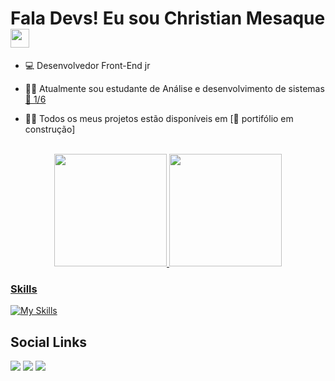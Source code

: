 <h1> Fala Devs! Eu sou Christian Mesaque <img src="https://raw.githubusercontent.com/kaueMarques/kaueMarques/master/hi.gif" width="30px"></h1>

- 💻 Desenvolvedor Front-End jr

- 👨‍🎓 Atualmente sou estudante de Análise e desenvolvimento de sistemas [🚧 1/6]()

- 👨‍💻 Todos os meus projetos estão disponíveis em [🚨 portifólio em construção]

<br>

<div align="center">
  <a href="https://github.com/christianmesaque">
  <img height="180em" src="https://github-readme-stats.vercel.app/api?username=christianmesaque&show_icons=true&theme=dark&include_all_commits=true&count_private=true"/>
  <img height="180em" src="https://github-readme-stats.vercel.app/api/top-langs/?username=christianmesaque&layout=compact&langs_count=7&theme=dark"/>
</div>
  
  ### Skills
  
  [![My Skills](https://skillicons.dev/icons?i=js,html,css,sass,git,figma)](https://skillicons.dev)
  
  ## Social Links
  
   <a href="https://www.instagram.com/c_baianorr" target="_blank"><img src="https://img.shields.io/badge/-Instagram-%23E4405F?style=for-the-badge&logo=instagram&logoColor=white" target="_blank"></a> 
   <a href = "mailto:christianmacedo110@gmail.com"><img src="https://img.shields.io/badge/-Gmail-%23333?style=for-the-badge&logo=gmail&logoColor=white" target="_blank"></a>
   <a href="https://www.linkedin.com/in/christian-mesaque-5968a9227" target="_blank"><img src="https://img.shields.io/badge/-LinkedIn-%230077B5?style=for-the-badge&logo=linkedin&logoColor=white" target="_blank"></a> 
  

